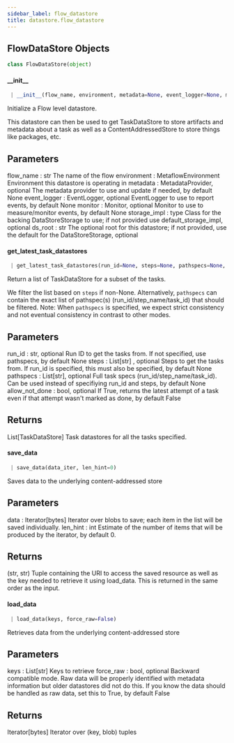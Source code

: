 ```yaml
---
sidebar_label: flow_datastore
title: datastore.flow_datastore
---
```


## FlowDataStore Objects

```python
class FlowDataStore(object)
```

#### \_\_init\_\_

```python
 | __init__(flow_name, environment, metadata=None, event_logger=None, monitor=None, storage_impl=None, ds_root=None)
```

Initialize a Flow level datastore.

This datastore can then be used to get TaskDataStore to store artifacts
and metadata about a task as well as a ContentAddressedStore to store
things like packages, etc.

Parameters
----------
flow_name : str
    The name of the flow
environment : MetaflowEnvironment
    Environment this datastore is operating in
metadata : MetadataProvider, optional
    The metadata provider to use and update if needed, by default None
event_logger : EventLogger, optional
    EventLogger to use to report events, by default None
monitor : Monitor, optional
    Monitor to use to measure/monitor events, by default None
storage_impl : type
    Class for the backing DataStoreStorage to use; if not provided use
    default_storage_impl, optional
ds_root : str
    The optional root for this datastore; if not provided, use the
    default for the DataStoreStorage, optional

#### get\_latest\_task\_datastores

```python
 | get_latest_task_datastores(run_id=None, steps=None, pathspecs=None, allow_not_done=False)
```

Return a list of TaskDataStore for a subset of the tasks.

We filter the list based on `steps` if non-None.
Alternatively, `pathspecs` can contain the exact list of pathspec(s)
(run_id/step_name/task_id) that should be filtered.
Note: When `pathspecs` is specified, we expect strict consistency and
not eventual consistency in contrast to other modes.

Parameters
----------
run_id : str, optional
Run ID to get the tasks from. If not specified, use pathspecs,
by default None
steps : List[str] , optional
Steps to get the tasks from. If run_id is specified, this
must also be specified, by default None
pathspecs : List[str], optional
Full task specs (run_id/step_name/task_id). Can be used instead of
specifiying run_id and steps, by default None
allow_not_done : bool, optional
If True, returns the latest attempt of a task even if that attempt
wasn&#x27;t marked as done, by default False

Returns
-------
List[TaskDataStore]
Task datastores for all the tasks specified.

#### save\_data

```python
 | save_data(data_iter, len_hint=0)
```

Saves data to the underlying content-addressed store

Parameters
----------
data : Iterator[bytes]
    Iterator over blobs to save; each item in the list will be saved individually.
len_hint : int
    Estimate of the number of items that will be produced by the iterator,
    by default 0.

Returns
-------
(str, str)
    Tuple containing the URI to access the saved resource as well as
    the key needed to retrieve it using load_data. This is returned in
    the same order as the input.

#### load\_data

```python
 | load_data(keys, force_raw=False)
```

Retrieves data from the underlying content-addressed store

Parameters
----------
keys : List[str]
    Keys to retrieve
force_raw : bool, optional
    Backward compatible mode. Raw data will be properly identified with
    metadata information but older datastores did not do this. If you
    know the data should be handled as raw data, set this to True,
    by default False

Returns
-------
Iterator[bytes]
    Iterator over (key, blob) tuples

